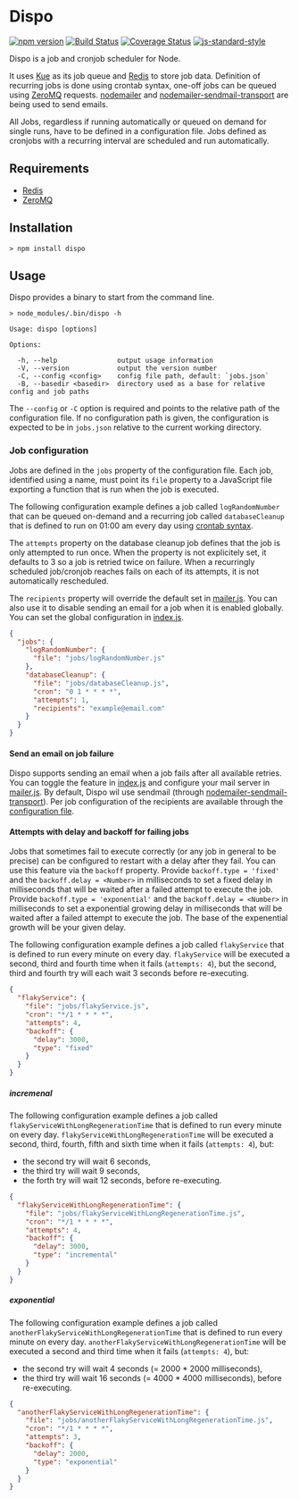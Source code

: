 # Dispo

[![npm version](https://badge.fury.io/js/dispo.svg)](https://badge.fury.io/js/dispo) [![Build Status](https://travis-ci.org/gonsfx/dispo.svg?branch=master)](https://travis-ci.org/gonsfx/dispo) [![Coverage Status](https://coveralls.io/repos/github/gonsfx/dispo/badge.svg?branch=master)](https://coveralls.io/github/gonsfx/dispo?branch=master) [![js-standard-style](https://img.shields.io/badge/code%20style-standard-brightgreen.svg)](http://standardjs.com/)

Dispo is a job and cronjob scheduler for Node.

It uses [Kue](https://github.com/Automattic/kue) as its job queue and [Redis](http://redis.io/) to store job data. Definition of recurring jobs is done using crontab syntax, one-off jobs can be queued using [ZeroMQ](http://zeromq.org/) requests. [nodemailer](https://github.com/nodemailer/nodemailer) and [nodemailer-sendmail-transport](https://github.com/andris9/nodemailer-sendmail-transport) are being used to send emails.

All Jobs, regardless if running automatically or queued on demand for single runs, have to be defined in a configuration file. Jobs defined as cronjobs with a recurring interval are scheduled and run automatically.

## Requirements

- [Redis](http://redis.io/)
- [ZeroMQ](http://zeromq.org/)

## Installation

```
> npm install dispo
```

## Usage

Dispo provides a binary to start from the command line.

```
> node_modules/.bin/dispo -h

Usage: dispo [options]

Options:

  -h, --help               output usage information
  -V, --version            output the version number
  -C, --config <config>    config file path, default: `jobs.json`
  -B, --basedir <basedir>  directory used as a base for relative config and job paths
```

The `--config` or `-C` option is required and points to the relative path of the configuration file. If no configuration path is given, the configuration is expected to be in `jobs.json` relative to the current working directory.

### Job configuration

Jobs are defined in the `jobs` property of the configuration file. Each job, identified using a name, must point its `file` property to a JavaScript file exporting a function that is run when the job is executed.

The following configuration example defines a job called `logRandomNumber` that can be queued on-demand and a recurring job called `databaseCleanup` that is defined to run on 01:00 am every day using [crontab syntax](https://en.wikipedia.org/wiki/Cron).

The `attempts` property on the database cleanup job defines that the job is only attempted to run once. When the property is not explicitely set, it defaults to 3 so a job is retried twice on failure. When a recurringly scheduled job/cronjob reaches fails on each of its attempts, it is not automatically rescheduled.

The `recipients` property will override the default set in [mailer.js](src/mailer.js). You can also use it to disable sending an email for a job when it is enabled globally. You can set the global configuration in [index.js](src/index.js).

```json
{
  "jobs": {
    "logRandomNumber": {
      "file": "jobs/logRandomNumber.js"
    },
    "databaseCleanup": {
      "file": "jobs/databaseCleanup.js",
      "cron": "0 1 * * * *",
      "attempts": 1,
      "recipients": "example@email.com"
    }
  }
}
```

#### Send an email on job failure

Dispo supports sending an email when a job fails after all available retries. You can toggle the feature in [index.js](src/index.js) and configure your mail server in [mailer.js](src/mailer.js). By default, Dispo wil use sendmail (through [nodemailer-sendmail-transport](https://github.com/andris9/nodemailer-sendmail-transport)). Per job configuration of the recipients are available through the [configuration file](https://github.com/gonsfx/dispo#job-configuration).

#### Attempts with delay and backoff for failing jobs

Jobs that sometimes fail to execute correctly (or any job in general to be precise) can be configured to restart with a delay after they fail. You can use this feature via the `backoff` property.
Provide `backoff.type = 'fixed'` and the `backoff.delay = <Number>` in milliseconds to set a fixed delay in milliseconds that will be waited after a failed attempt to execute the job.
Provide `backoff.type = 'exponential'` and the `backoff.delay = <Number>` in milliseconds to set a exponential growing delay in milliseconds that will be waited after a failed attempt to execute the job. The base of the expenential growth will be your given delay.

The following configuration example defines a job called `flakyService` that is defined to run every minute on every day.
`flakyService` will be executed a second, third and fourth time when it fails (`attempts: 4`), but the second, third and fourth try will each wait 3 seconds before re-executing.

```json
{
  "flakyService": {
    "file": "jobs/flakyService.js",
    "cron": "*/1 * * * *",
    "attempts": 4,
    "backoff": {
      "delay": 3000,
      "type": "fixed"
    }
  }
}
```

##### incremenal

The following configuration example defines a job called `flakyServiceWithLongRegenerationTime` that is defined to run every minute on every day.
`flakyServiceWithLongRegenerationTime` will be executed a second, third, fourth, fifth and sixth time when it fails (`attempts: 4`), but:
- the second try will wait 6 seconds,
- the third try will wait 9 seconds,
- the forth try will wait 12 seconds,
before re-executing.

```json
{
  "flakyServiceWithLongRegenerationTime": {
    "file": "jobs/flakyServiceWithLongRegenerationTime.js",
    "cron": "*/1 * * * *",
    "attempts": 4,
    "backoff": {
      "delay": 3000,
      "type": "incremental"
    }
  }
}
```

##### exponential

The following configuration example defines a job called `anotherFlakyServiceWithLongRegenerationTime` that is defined to run every minute on every day.
`anotherFlakyServiceWithLongRegenerationTime` will be executed a second and third time when it fails (`attempts: 4`), but:
- the second try will wait 4 seconds (= 2000 * 2000 milliseconds),
- the third try will wait 16 seconds (= 4000 * 4000 milliseconds),
before re-executing.

```json
{
  "anotherFlakyServiceWithLongRegenerationTime": {
    "file": "jobs/anotherFlakyServiceWithLongRegenerationTime.js",
    "cron": "*/1 * * * *",
    "attempts": 3,
    "backoff": {
      "delay": 2000,
      "type": "exponential"
    }
  }
}
```
